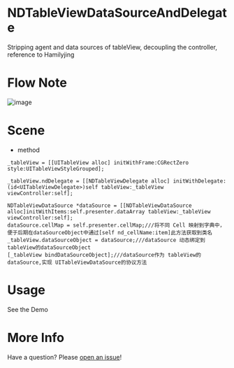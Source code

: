 
# NDTableViewDataSourceAndDelegate
Stripping agent and data sources of tableView, decoupling the controller, reference to Hamilyjing

# Flow Note
![image](https://github.com/indexjincieryi/NDTableViewDataSourceAndDelegate/blob/master/NDTableViewDataSourceAndDelegate/flownote.png)

# Scene
* method
```objc
_tableView = [[UITableView alloc] initWithFrame:CGRectZero style:UITableViewStyleGrouped];

_tableView.ndDelegate = [[NDTableViewDelegate alloc] initWithDelegate:(id<UITableViewDelegate>)self tableView:_tableView viewController:self];

NDTableViewDataSource *dataSource = [[NDTableViewDataSource alloc]initWithItems:self.presenter.dataArray tableView:_tableView viewController:self];
dataSource.cellMap = self.presenter.cellMap;///将不同 Cell 映射到字典中，便于后期在dataSourceObject中通过[self nd_cellName:item]此方法获取到类名
_tableView.dataSourceObject = dataSource;///dataSource 动态绑定到 tableView的dataSourceObject
[_tableView bindDataSourceObject];///dataSource作为 tableView的 dataSource,实现 UITableViewDataSource的协议方法
```

# Usage
See the Demo

# More Info
Have a question? Please [open an issue](https://github.com/indexjincieryi/ND_Architecture-Objc-/issues)!